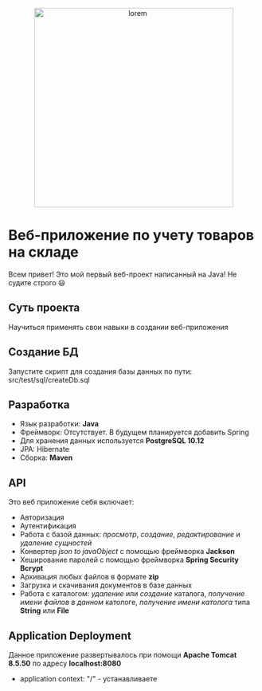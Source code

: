 <p align="center"><img src="https://cdn.worldvectorlogo.com/logos/jee-2.svg" 
 alt="lorem" width="400" /></p>

# Веб-приложение по учету товаров на складе
Всем привет! Это мой первый веб-проект написанный на Java! Не судите строго 😃



## Суть проекта
Научиться применять свои навыки в создании веб-приложения

## Создание БД
Запустите скрипт для создания базы данных по пути: src/test/sql/createDb.sql 

## Разработка
- Язык разработки: **Java**
- Фреймворк: Отсутствует. В будущем планируется добавить Spring
- Для хранения данных используется **PostgreSQL 10.12**
- JPA: Hibernate
- Сборка: **Maven**
## API

Это веб приложение себя включает:
- Авторизация
- Аутентификация
- Работа с базой данных: _просмотр_, _создание_, _редактирование_ и _удаление сущностей_
- Конвертер _json to javaObject_ с помощью фреймворка **Jackson**
- Хеширование паролей с помощью фреймворка **Spring Security Bcrypt**
- Архивация любых файлов в формате **zip**
- Загрузка и скачивания документов в базе данных
- Работа с каталогом: _удаление_ или _создание_ каталога, _получение имени файлов в данном_ катологе, _получение имени католога_ типа **String** или **File**

## Application Deployment
Данное приложение развертывалось при помощи **Apache Tomcat 8.5.50** по адресу __localhost:8080__
- application context: "/" - устанавливаете
